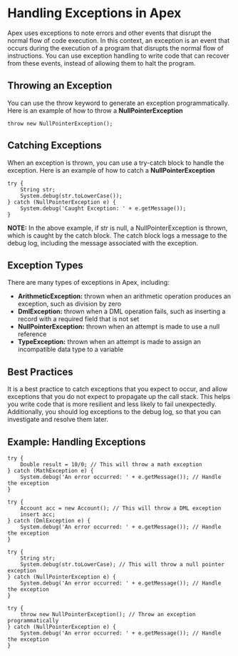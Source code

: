 # Handling Exceptions in Apex
Apex uses exceptions to note errors and other events that disrupt the normal flow of code execution. In this context, an exception is an event that occurs during the execution of a program that disrupts the normal flow of instructions. You can use exception handling to write code that can recover from these events, instead of allowing them to halt the program.

## Throwing an Exception
You can use the throw keyword to generate an exception programmatically. Here is an example of how to throw a **NullPointerException**
```apex
throw new NullPointerException();
```
## Catching Exceptions
When an exception is thrown, you can use a try-catch block to handle the exception. Here is an example of how to catch a **NullPointerException**
```apex
try {
    String str;
    System.debug(str.toLowerCase());
} catch (NullPointerException e) {
    System.debug('Caught Exception: ' + e.getMessage());
}
```
**NOTE:** In the above example, if str is null, a NullPointerException is thrown, which is caught by the catch block. The catch block logs a message to the debug log, including the message associated with the exception.

## Exception Types
There are many types of exceptions in Apex, including:

- **ArithmeticException:** thrown when an arithmetic operation produces an exception, such as division by zero
- **DmlException:** thrown when a DML operation fails, such as inserting a record with a required field that is not set
- **NullPointerException:** thrown when an attempt is made to use a null reference
- **TypeException:** thrown when an attempt is made to assign an incompatible data type to a variable

## Best Practices
It is a best practice to catch exceptions that you expect to occur, and allow exceptions that you do not expect to propagate up the call stack. This helps you write code that is more resilient and less likely to fail unexpectedly. Additionally, you should log exceptions to the debug log, so that you can investigate and resolve them later.

## Example: Handling Exceptions
```apex
try {
    Double result = 10/0; // This will throw a math exception
} catch (MathException e) {
    System.debug('An error occurred: ' + e.getMessage()); // Handle the exception
}

try {
    Account acc = new Account(); // This will throw a DML exception
    insert acc;
} catch (DmlException e) {
    System.debug('An error occurred: ' + e.getMessage()); // Handle the exception
}

try {
    String str;
    System.debug(str.toLowerCase); // This will throw a null pointer exception
} catch (NullPointerException e) {
    System.debug('An error occurred: ' + e.getMessage()); // Handle the exception
}

try {
    throw new NullPointerException(); // Throw an exception programmatically
} catch (NullPointerException e) {
    System.debug('An error occurred: ' + e.getMessage()); // Handle the exception
}
```